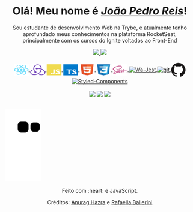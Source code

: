 <div align="center">
  <h1>Olá! Meu nome é  <a href="https://www.linkedin.com/in/joaoreisjpk/"><i>João Pedro Reis</i></a>!</h1>
  <p>Sou estudante de desenvolvimento Web na Trybe, e atualmente tenho aprofundado meus conhecimentos na plataforma RocketSeat, principalmente com os cursos do Ignite voltados ao Front-End</p>
  <a href="https://github.com/joaoreisjpk">
  <img height="150em" src="https://github-readme-stats.vercel.app/api?username=joaoreisjpk&show_icons=true&theme=tokyonight&include_all_commits=true&count_private=true"/>
  <img height="150em" src="https://github-readme-stats.vercel.app/api/top-langs/?username=joaoreisjpk&layout=compact&langs_count=7&theme=tokyonight"/>
</div>
<div align="center" valign="top"><br>
  <img align="center" alt="React" height="30" width="40" src="https://raw.githubusercontent.com/devicons/devicon/master/icons/react/react-original.svg">
  <img align="center" alt="Redux" height="30" width="40" src="https://raw.githubusercontent.com/devicons/devicon/master/icons/redux/redux-original.svg">
  <img align="center" alt="Js" height="30" width="40" src="https://raw.githubusercontent.com/devicons/devicon/master/icons/javascript/javascript-plain.svg">
  <img align="center" alt="Ts" height="30" width="40" src="https://raw.githubusercontent.com/devicons/devicon/master/icons/typescript/typescript-plain.svg">
  <img align="center" alt="HTML" height="30" width="40" src="https://raw.githubusercontent.com/devicons/devicon/master/icons/html5/html5-original.svg">
  <img align="center" alt="CSS" height="30" width="40" src="https://raw.githubusercontent.com/devicons/devicon/master/icons/css3/css3-original.svg">
  <img align="center" alt="SASS" height="30" width="40" src="https://raw.githubusercontent.com/devicons/devicon/master/icons/sass/sass-original.svg">
 <!-- <img align="center" alt="nodejs" height="30" width="40" src="https://cdn.worldvectorlogo.com/logos/nodejs-icon.svg"> -->
  <img align="center" alt="Wa-Jest" height="30" width="40" src="https://cdn.jsdelivr.net/gh/devicons/devicon/icons/jest/jest-plain.svg">
  <img align="center" alt="git" height="30" width="40" src="https://raw.githubusercontent.com/duribeiro/duribeiro/main/assets/GitHub.png">
  <img align="center" alt="github" height="40" width="40" src="https://raw.githubusercontent.com/devicons/devicon/master/icons/github/github-original.svg">
  <img align="center" alt="Styled-Components" height="45" width="45" src="https://styled-components.com/logo.png">
</div><br>
    
<div align="center">
  <a href="https://www.linkedin.com/in/joaoreisjpk/" target="_blank"><img src="https://img.shields.io/badge/-LinkedIn-%230077B5?style=for-the-badge&logo=linkedin&logoColor=white" target="_blank"></a>
  <a href="https://stackoverflow.com/users/17556800/jo%c3%a3o-pedro-reis-de-mello" target="_blank"><img src="https://img.shields.io/badge/stack%20overflow-FE7A16?logo=stack-overflow&logoColor=white&style=for-the-badge" target="_blank"></a>
  <a href="mailto:joaoreisjpk@gmail.com"><img src="https://img.shields.io/badge/-Gmail-%23333?style=for-the-badge&logo=gmail&logoColor=white" target="_blank"></a>
</div>
  
  ##
 
<div>
 
  ![Snake animation](https://github.com/rafaballerini/rafaballerini/blob/output/github-contribution-grid-snake.svg)
 
</div>
  
  
<div align="center">
  <p>Feito com :heart: e JavaScript.</p>
  <p>Créditos: <a href="https://github.com/anuraghazra/github-readme-stats">Anurag Hazra</a> e <a href="https://github.com/rafaballerini">Rafaella Ballerini</a></p>
